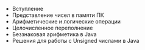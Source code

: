 * Вступление
* Представление чисел в памяти ПК
* Арифметические и логические операции
* Целочисленное переполнение
* Беззнаковая арифметика в Java
* Решения для работы с Unsigned числами в Java
